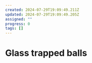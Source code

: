 ```yaml
---
created: 2024-07-29T19:09:49.211Z
updated: 2024-07-29T19:09:49.205Z
assigned: ""
progress: 0
tags: []
---
```


# Glass trapped balls
